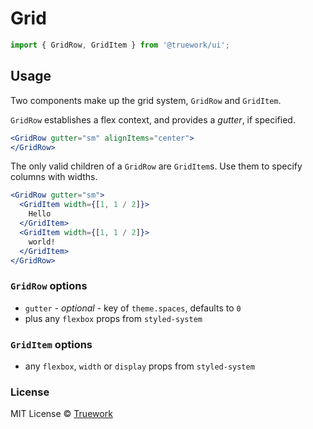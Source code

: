 # Grid

```js
import { GridRow, GridItem } from '@truework/ui';
```

## Usage

Two components make up the grid system, `GridRow` and `GridItem`.

`GridRow` establishes a flex context, and provides a *gutter*, if specified.

```jsx
<GridRow gutter="sm" alignItems="center">
</GridRow>
```

The only valid children of a `GridRow` are `GridItem`s. Use them to specify
columns with widths.

```jsx
<GridRow gutter="sm">
  <GridItem width={[1, 1 / 2]}>
    Hello
  </GridItem>
  <GridItem width={[1, 1 / 2]}>
    world!
  </GridItem>
</GridRow>
```

### `GridRow` options

- `gutter` - *optional* - key of `theme.spaces`, defaults to `0`
- plus any `flexbox` props from `styled-system`

### `GridItem` options

- any `flexbox`, `width` or `display` props from `styled-system`

### License

MIT License © [Truework](https://truework.com)
